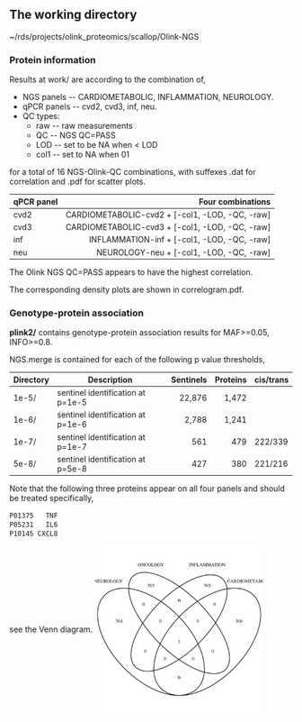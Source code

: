 ## The working directory

~/rds/projects/olink_proteomics/scallop/Olink-NGS

### Protein information

Results at work/ are according to the combination of,

* NGS panels -- CARDIOMETABOLIC, INFLAMMATION, NEUROLOGY.
* qPCR panels -- cvd2, cvd3, inf, neu.
* QC types:
  * raw -- raw measurements
  * QC -- NGS QC=PASS
  * LOD -- set to be NA when < LOD
  * col1 -- set to NA when 01

for a total of 16 NGS-Olink-QC combinations, with suffexes .dat for correlation and .pdf for scatter plots.

qPCR panel | Four combinations
--------|--------------------:
cvd2 | CARDIOMETABOLIC-cvd2 + [-col1, -LOD, -QC, -raw]
cvd3 | CARDIOMETABOLIC-cvd3 + [-col1, -LOD, -QC, -raw]
inf | INFLAMMATION-inf + [-col1, -LOD, -QC, -raw]
neu | NEUROLOGY-neu + [-col1, -LOD, -QC, -raw]

The Olink NGS QC=PASS appears to have the highest correlation.

The corresponding density plots are shown in correlogram.pdf. 

### Genotype-protein association

**plink2/** contains genotype-protein association results for MAF>=0.05, INFO>=0.8.

NGS.merge is contained for each of the following p value thresholds,

Directory | Description | Sentinels | Proteins | cis/trans
----------|-------------|----------:|---------------------:|----
1e-5/ | sentinel identification at p=1e-5 | 22,876 | 1,472
1e-6/ | sentinel identification at p=1e-6 |  2,788 | 1,241
1e-7/ | sentinel identification at p=1e-7 |    561 |   479 | 222/339
5e-8/ | sentinel identification at p=5e-8 |    427 |   380 | 221/216

Note that the following three proteins appear on all four panels and should be treated specifically,
```
P01375   TNF
P05231   IL6
P10145 CXCL8
```
see the Venn diagram. <img src="ngs.png" width="300" height="300" align="center">
